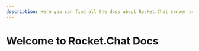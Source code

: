 ```yaml
---
description: Here you can find all the docs about Rocket.Chat server and client.
---
```


# Welcome to Rocket.Chat Docs

